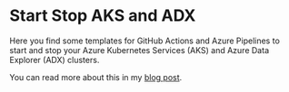 # Start Stop AKS and ADX
Here you find some templates for GitHub Actions and Azure Pipelines to start and stop your Azure Kubernetes Services (AKS) and Azure Data Explorer (ADX) clusters.

You can read more about this in my [blog post](https://www.itinsights.org/start-stop-aks-adx/).